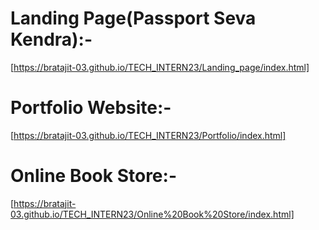 # Landing Page(Passport Seva Kendra):-
[https://bratajit-03.github.io/TECH_INTERN23/Landing_page/index.html]
# Portfolio Website:-
[https://bratajit-03.github.io/TECH_INTERN23/Portfolio/index.html]
# Online Book Store:-
[https://bratajit-03.github.io/TECH_INTERN23/Online%20Book%20Store/index.html]
